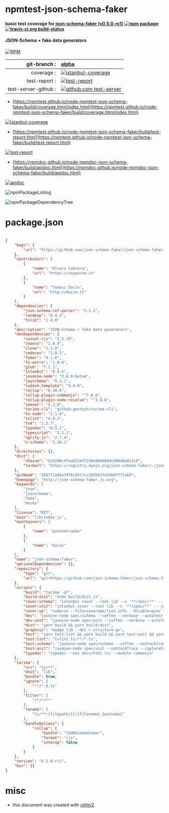 # npmtest-json-schema-faker

#### basic test coverage for  [json-schema-faker (v0.5.0-rc1)](http://json-schema-faker.js.org)  [![npm package](https://img.shields.io/npm/v/npmtest-json-schema-faker.svg?style=flat-square)](https://www.npmjs.org/package/npmtest-json-schema-faker) [![travis-ci.org build-status](https://api.travis-ci.org/npmtest/node-npmtest-json-schema-faker.svg)](https://travis-ci.org/npmtest/node-npmtest-json-schema-faker)

#### JSON-Schema + fake data generators

[![NPM](https://nodei.co/npm/json-schema-faker.png?downloads=true&downloadRank=true&stars=true)](https://www.npmjs.com/package/json-schema-faker)

| git-branch : | [alpha](https://github.com/npmtest/node-npmtest-json-schema-faker/tree/alpha)|
|--:|:--|
| coverage : | [![istanbul-coverage](https://npmtest.github.io/node-npmtest-json-schema-faker/build/coverage.badge.svg)](https://npmtest.github.io/node-npmtest-json-schema-faker/build/coverage.html/index.html)|
| test-report : | [![test-report](https://npmtest.github.io/node-npmtest-json-schema-faker/build/test-report.badge.svg)](https://npmtest.github.io/node-npmtest-json-schema-faker/build/test-report.html)|
| test-server-github : | [![github.com test-server](https://npmtest.github.io/node-npmtest-json-schema-faker/GitHub-Mark-32px.png)](https://npmtest.github.io/node-npmtest-json-schema-faker/build/app/index.html) | | build-artifacts : | [![build-artifacts](https://npmtest.github.io/node-npmtest-json-schema-faker/glyphicons_144_folder_open.png)](https://github.com/npmtest/node-npmtest-json-schema-faker/tree/gh-pages/build)|

- [https://npmtest.github.io/node-npmtest-json-schema-faker/build/coverage.html/index.html](https://npmtest.github.io/node-npmtest-json-schema-faker/build/coverage.html/index.html)

[![istanbul-coverage](https://npmtest.github.io/node-npmtest-json-schema-faker/build/screenCapture.buildCi.browser.%252Ftmp%252Fbuild%252Fcoverage.lib.html.png)](https://npmtest.github.io/node-npmtest-json-schema-faker/build/coverage.html/index.html)

- [https://npmtest.github.io/node-npmtest-json-schema-faker/build/test-report.html](https://npmtest.github.io/node-npmtest-json-schema-faker/build/test-report.html)

[![test-report](https://npmtest.github.io/node-npmtest-json-schema-faker/build/screenCapture.buildCi.browser.%252Ftmp%252Fbuild%252Ftest-report.html.png)](https://npmtest.github.io/node-npmtest-json-schema-faker/build/test-report.html)

- [https://npmdoc.github.io/node-npmdoc-json-schema-faker/build/apidoc.html](https://npmdoc.github.io/node-npmdoc-json-schema-faker/build/apidoc.html)

[![apidoc](https://npmdoc.github.io/node-npmdoc-json-schema-faker/build/screenCapture.buildCi.browser.%252Ftmp%252Fbuild%252Fapidoc.html.png)](https://npmdoc.github.io/node-npmdoc-json-schema-faker/build/apidoc.html)

![npmPackageListing](https://npmtest.github.io/node-npmtest-json-schema-faker/build/screenCapture.npmPackageListing.svg)

![npmPackageDependencyTree](https://npmtest.github.io/node-npmtest-json-schema-faker/build/screenCapture.npmPackageDependencyTree.svg)



# package.json

```json

{
    "bugs": {
        "url": "https://github.com/json-schema-faker/json-schema-faker/issues"
    },
    "contributors": [
        {
            "name": "Alvaro Cabrera",
            "url": "https://soypache.co"
        },
        {
            "name": "Tomasz Ducin",
            "url": "http://ducin.it"
        }
    ],
    "dependencies": {
        "json-schema-ref-parser": "3.1.2",
        "randexp": "0.4.3",
        "tslib": "1.4.0"
    },
    "description": "JSON-Schema + fake data generators",
    "devDependencies": {
        "casual-cjs": "1.5.10",
        "chance": "1.0.4",
        "clone": "2.1.0",
        "codecov": "1.0.1",
        "faker": "4.1.0",
        "fs-extra": "1.0.0",
        "glob": "7.1.1",
        "istanbul": "0.4.5",
        "jasmine-node": "2.0.0-beta4",
        "jayschema": "0.3.1",
        "lodash.template": "4.4.0",
        "rollup": "0.38.0",
        "rollup-plugin-commonjs": "^7.0.0",
        "rollup-plugin-node-resolve": "^2.0.0",
        "semver": "5.3.0",
        "tarima-cli": "github:gextech/tarima-cli",
        "ts-node": "2.1.0",
        "tslint": "4.0.2",
        "tv4": "1.2.7",
        "typedoc": "0.5.1",
        "typescript": "2.1.1",
        "uglify-js": "2.7.4",
        "z-schema": "3.18.1"
    },
    "directories": {},
    "dist": {
        "shasum": "6242d6c4fea81543f2364466b84de30648a813c0",
        "tarball": "https://registry.npmjs.org/json-schema-faker/-/json-schema-faker-0.5.0-rc1.tgz"
    },
    "gitHead": "20d7f2a4ba74f6c02c7cc5d5b037414b87f71a69",
    "homepage": "http://json-schema-faker.js.org",
    "keywords": [
        "json",
        "jsonschema",
        "fake",
        "mocks"
    ],
    "license": "MIT",
    "main": "lib/index.js",
    "maintainers": [
        {
            "name": "pateketrueke"
        },
        {
            "name": "ducin"
        }
    ],
    "name": "json-schema-faker",
    "optionalDependencies": {},
    "repository": {
        "type": "git",
        "url": "git+https://github.com/json-schema-faker/json-schema-faker.git"
    },
    "scripts": {
        "build": "tarima -qf",
        "build:dist": "node build/dist.js",
        "cover:schema": "istanbul cover --root lib --x '**/spec/**' -- jasmine-node --coffee spec/schema",
        "cover:unit": "istanbul cover --root lib --x '**/spec/**' -- jasmine-node --coffee spec/unit",
        "cover:up": "codecov --file=coverage/lcov.info --disable=gcov -e TRAVIS_NODE_VERSION",
        "dev": "jasmine-node spec/schema --coffee --verbose --autoTest --watchFolders lib",
        "dev:unit": "jasmine-node spec/unit --coffee --verbose --autoTest --watchFolders lib",
        "dist": "yarn build && yarn build:dist",
        "graphviz": "madge lib --dot > structure.gv",
        "test": "yarn test:lint && yarn build && yarn test:unit && yarn test:schema",
        "test:lint": "tslint ts/**/*.ts",
        "test:schema": "jasmine-node spec/schema --coffee --noStackTrace --captureExceptions",
        "test:unit": "jasmine-node spec/unit --noStackTrace --captureExceptions",
        "typedoc": "typedoc --out docs/html ts/ --module commonjs"
    },
    "tarima": {
        "src": "ts/**",
        "dest": "lib",
        "bundle": true,
        "ignore": [
            "**/*.d.ts"
        ],
        "filter": [
            "!*/*/**"
        ],
        "rename": [
            "ts/**:{filepath/1}/{filename}.{extname}"
        ],
        "bundleOptions": {
            "rollup": {
                "bundle": "JSONSchemaFaker",
                "format": "cjs",
                "interop": false
            }
        }
    },
    "version": "0.5.0-rc1",
    "bin": {}
}
```



# misc
- this document was created with [utility2](https://github.com/kaizhu256/node-utility2)
